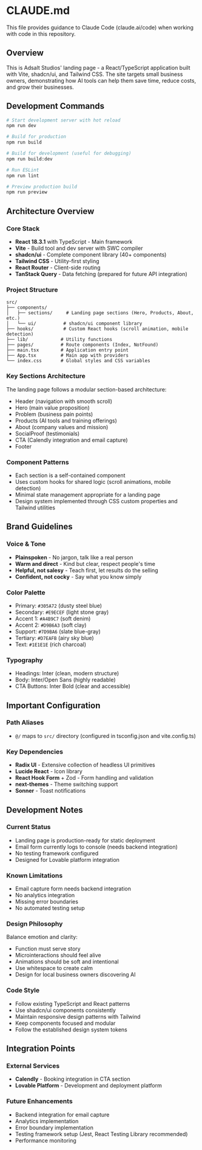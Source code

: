 # CLAUDE.md

This file provides guidance to Claude Code (claude.ai/code) when working with code in this repository.

## Overview

This is Adsalt Studios' landing page - a React/TypeScript application built with Vite, shadcn/ui, and Tailwind CSS. The site targets small business owners, demonstrating how AI tools can help them save time, reduce costs, and grow their businesses.

## Development Commands

```bash
# Start development server with hot reload
npm run dev

# Build for production
npm run build

# Build for development (useful for debugging)
npm run build:dev

# Run ESLint
npm run lint

# Preview production build
npm run preview
```

## Architecture Overview

### Core Stack
- **React 18.3.1** with TypeScript - Main framework
- **Vite** - Build tool and dev server with SWC compiler
- **shadcn/ui** - Complete component library (40+ components)
- **Tailwind CSS** - Utility-first styling
- **React Router** - Client-side routing
- **TanStack Query** - Data fetching (prepared for future API integration)

### Project Structure
```
src/
├── components/
│   ├── sections/     # Landing page sections (Hero, Products, About, etc.)
│   └── ui/          # shadcn/ui component library
├── hooks/           # Custom React hooks (scroll animation, mobile detection)
├── lib/            # Utility functions
├── pages/          # Route components (Index, NotFound)
├── main.tsx        # Application entry point
├── App.tsx         # Main app with providers
└── index.css       # Global styles and CSS variables
```

### Key Sections Architecture
The landing page follows a modular section-based architecture:
- Header (navigation with smooth scroll)
- Hero (main value proposition)
- Problem (business pain points)
- Products (AI tools and training offerings)
- About (company values and mission)
- SocialProof (testimonials)
- CTA (Calendly integration and email capture)
- Footer

### Component Patterns
- Each section is a self-contained component
- Uses custom hooks for shared logic (scroll animations, mobile detection)
- Minimal state management appropriate for a landing page
- Design system implemented through CSS custom properties and Tailwind utilities

## Brand Guidelines

### Voice & Tone
- **Plainspoken** - No jargon, talk like a real person
- **Warm and direct** - Kind but clear, respect people's time
- **Helpful, not salesy** - Teach first, let results do the selling
- **Confident, not cocky** - Say what you know simply

### Color Palette
- Primary: `#305A72` (dusty steel blue)
- Secondary: `#E9ECEF` (light stone gray)
- Accent 1: `#A4B9C7` (soft denim)
- Accent 2: `#D9B6A3` (soft clay)
- Support: `#7D9BA6` (slate blue-gray)
- Tertiary: `#D7EAFB` (airy sky blue)
- Text: `#1E1E1E` (rich charcoal)

### Typography
- Headings: Inter (clean, modern structure)
- Body: Inter/Open Sans (highly readable)
- CTA Buttons: Inter Bold (clear and accessible)

## Important Configuration

### Path Aliases
- `@/` maps to `src/` directory (configured in tsconfig.json and vite.config.ts)

### Key Dependencies
- **Radix UI** - Extensive collection of headless UI primitives
- **Lucide React** - Icon library
- **React Hook Form** + Zod - Form handling and validation
- **next-themes** - Theme switching support
- **Sonner** - Toast notifications

## Development Notes

### Current Status
- Landing page is production-ready for static deployment
- Email form currently logs to console (needs backend integration)
- No testing framework configured
- Designed for Lovable platform integration

### Known Limitations
- Email capture form needs backend integration
- No analytics integration
- Missing error boundaries
- No automated testing setup

### Design Philosophy
Balance emotion and clarity:
- Function must serve story
- Microinteractions should feel alive
- Animations should be soft and intentional
- Use whitespace to create calm
- Design for local business owners discovering AI

### Code Style
- Follow existing TypeScript and React patterns
- Use shadcn/ui components consistently
- Maintain responsive design patterns with Tailwind
- Keep components focused and modular
- Follow the established design system tokens

## Integration Points

### External Services
- **Calendly** - Booking integration in CTA section
- **Lovable Platform** - Development and deployment platform

### Future Enhancements
- Backend integration for email capture
- Analytics implementation
- Error boundary implementation
- Testing framework setup (Jest, React Testing Library recommended)
- Performance monitoring